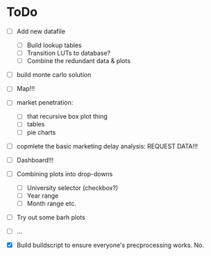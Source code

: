 # ToDo

* [ ] Add new datafile
    * [ ] Build lookup tables
    * [ ] Transition LUTs to database?
    * [ ] Combine the redundant data & plots

* [ ] build monte carlo solution

* [ ] Map!!!

* [ ] market penetration:
    * [ ]  that recursive box plot thing
    * [ ]  tables
    * [ ]  pie charts

* [ ] copmlete the basic marketing delay analysis: REQUEST DATA!!!

* [ ] Dashboard!!!
* [ ] Combining plots into drop-downs
    * [ ]  University selector (checkbox?)
    * [ ]  Year range
    * [ ]  Month range etc.

* [ ] Try out some barh plots
* [ ] ...

* [X] Build buildscript to ensure everyone's precprocessing works. No.
